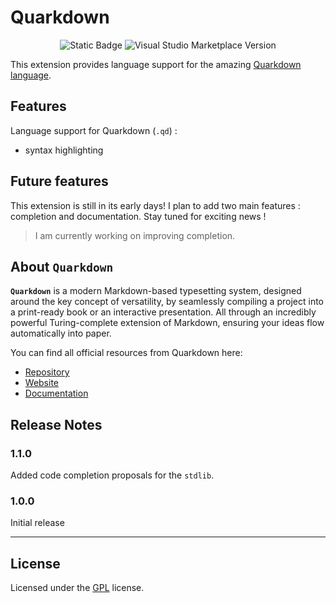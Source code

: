 # Quarkdown

<div align="center">

![Static Badge](https://img.shields.io/badge/Licence-GNU_GPLv3-blue?style=flat)
![Visual Studio Marketplace Version](https://img.shields.io/visual-studio-marketplace/v/pallandos.quarkdown?color=green)

</div>

This extension provides language support for the amazing [Quarkdown language](https://quarkdown.com/). 

## Features

Language support for Quarkdown (`.qd`) :

- syntax highlighting

## Future features

This extension is still in its early days! I plan to add two main features : completion and documentation. Stay tuned for exciting news !

> I am currently working on improving completion.

## About **`Quarkdown`**

**`Quarkdown`**  is a modern Markdown-based typesetting system, designed around the key concept of versatility, by seamlessly compiling a project into a print-ready book or an interactive presentation. All through an incredibly powerful Turing-complete extension of Markdown, ensuring your ideas flow automatically into paper.

You can find all official resources from Quarkdown here:

- [Repository](https://github.com/iamgio/quarkdown)
- [Website](https://quarkdown.com/)
- [Documentation](https://quarkdown.com/docs/)

## Release Notes

### 1.1.0

Added code completion proposals for the `stdlib`.

### 1.0.0

Initial release

---

## License

Licensed under the [GPL](LICENSE.md) license.

